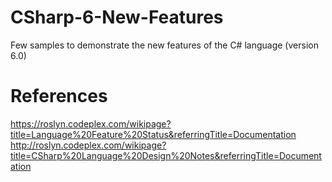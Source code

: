 CSharp-6-New-Features
=====================

Few samples to demonstrate the new features of the C# language (version 6.0)


References
==========
https://roslyn.codeplex.com/wikipage?title=Language%20Feature%20Status&referringTitle=Documentation
http://roslyn.codeplex.com/wikipage?title=CSharp%20Language%20Design%20Notes&referringTitle=Documentation
